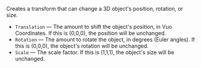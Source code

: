 Creates a transform that can change a 3D object's position, rotation, or size.

   - `Translation` — The amount to shift the object's position, in Vuo Coordinates. If this is (0,0,0), the position will be unchanged.
   - `Rotation` — The amount to rotate the object, in degrees (Euler angles). If this is (0,0,0), the object's rotation will be unchanged.
   - `Scale` — The scale factor. If this is (1,1,1), the object's size will be unchanged.
